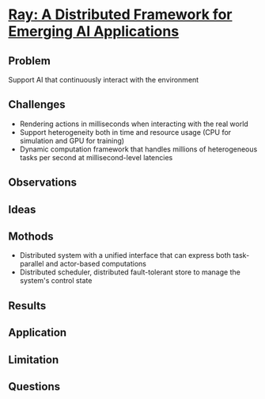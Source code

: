 # [Ray: A Distributed Framework for Emerging AI Applications](https://www.usenix.org/system/files/osdi18-moritz.pdf)
## Problem
Support AI that continuously interact with the environment
## Challenges
- Rendering actions in milliseconds when interacting with the real world
- Support heterogeneity both in time and resource usage (CPU for simulation and GPU for training)
- Dynamic computation framework that handles millions of heterogeneous tasks per second at millisecond-level latencies
## Observations

## Ideas

## Mothods
- Distributed system with a unified interface that can express both task-parallel and actor-based computations
- Distributed scheduler, distributed fault-tolerant store to manage the system's control state
## Results

## Application

## Limitation

## Questions